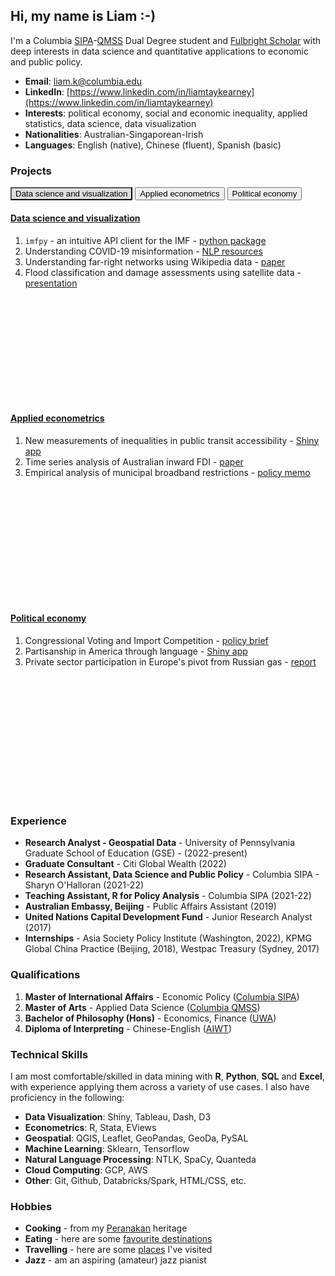 ## Hi, my name is Liam :-)

I'm a Columbia [SIPA](https://www.sipa.columbia.edu/)-[QMSS](https://www.qmss.columbia.edu/) Dual Degree student and [Fulbright Scholar](https://www.fulbright.org.au/scholarships/anne-wexler-australian/) with deep interests in data science and quantitative applications to economic and public policy.

- **Email**: [liam.k@columbia.edu](mailto:liam.k@columbia.edu)
- **LinkedIn**: [https://www.linkedin.com/in/liamtaykearney](https://www.linkedin.com/in/liamtaykearney)
- **Interests**: political economy, social and economic inequality, applied statistics, data science, data visualization
- **Nationalities**: Australian-Singaporean-Irish
- **Languages**: English (native), Chinese (fluent), Spanish (basic)



### Projects

<head>
    <style>
        .tab-btn.active {
            background-color: #ddd;
            color: black;
        }
    </style>
</head>
<div class="tabs">
  <button id="defaultOpen" class="tab-btn active" onclick="openTab(event, 'Data science and visualization')">Data science and visualization</button>
  <button class="tab-btn" onclick="openTab(event, 'Applied econometrics')">Applied econometrics</button>
  <button class="tab-btn" onclick="openTab(event, 'Political economy')">Political economy</button>
</div>
<div id="Data science and visualization" class="tab-content" style="min-height:300px; margin-top: 20px;">
  <h4><u>Data science and visualization</u></h4>
  <ol>
    <li><code>imfpy</code> - an intuitive API client for the IMF - <a href="pages/imfpy.html">python package</a></li>
    <li>Understanding COVID-19 misinformation - <a href="pages/covid_misinfo.html">NLP resources</a></li>
    <li>Understanding far-right networks using Wikipedia data - <a href="pages/wikihate.html">paper</a></li>
    <li>Flood classification and damage assessments using satellite data - <a href="pages/floodai.html">presentation</a></li>
  </ol>
</div>
<div id="Applied econometrics" class="tab-content" style="min-height:300px; margin-top: 20px;">
    <h4><u>Applied econometrics</u></h4>
  <ol>
<li>New measurements of inequalities in public transit accessibility - <a href="https://ltk2118.shinyapps.io/nyc-transit/">Shiny app</a></li>
    <li>Time series analysis of Australian inward FDI - <a href="pages/fdi.html">paper</a></li>
    <li>Empirical analysis of municipal broadband restrictions - <a href="pages/broadband.html">policy memo</a></li>
  </ol>
</div>
<div id="Political economy" class="tab-content" style="min-height:300px; margin-top: 20px;">
    <h4><u>Political economy</u></h4>
  <ol>
    <li>Congressional Voting and Import Competition - <a href="pages/congress_trade.html">policy brief</a></li>
    <li>Partisanship in America through language - <a href="https://newsapp-for-newsroom.shinyapps.io/partisanship-in-america/">Shiny app</a></li>
    <li>Private sector participation in Europe's pivot from Russian gas - <a href="pages/citi.html">report</a></li>
  </ol>
</div>
<script>
  function openTab(evt, tabName) {
    var i, tabcontent, tablinks;
    tabcontent = document.getElementsByClassName("tab-content");
    for (i = 0; i < tabcontent.length; i++) {
      tabcontent[i].style.display = "none";
    }
    tablinks = document.getElementsByClassName("tab-btn");
    for (i = 0; i < tablinks.length; i++) {
      tablinks[i].className = tablinks[i].className.replace(" active", "");
    }
    document.getElementById(tabName).style.display = "block";
    evt.currentTarget.className += " active";
  }
  // Get the element with id="defaultOpen" and click on it
  document.getElementById("defaultOpen").click();
</script>



### Experience

* **Research Analyst - Geospatial Data** - University of Pennsylvania Graduate School of Education (GSE) - (2022-present)
* **Graduate Consultant** - Citi Global Wealth (2022)
* **Research Assistant, Data Science and Public Policy** - Columbia SIPA - Sharyn O'Halloran (2021-22)
* **Teaching Assistant, R for Policy Analysis** - Columbia SIPA (2021-22)
* **Australian Embassy, Beijing** - Public Affairs Assistant (2019)
* **United Nations Capital Development Fund** - Junior Research Analyst (2017)
* **Internships** - Asia Society Policy Institute (Washington, 2022), KPMG Global China Practice (Beijing, 2018), Westpac Treasury (Sydney, 2017)



### Qualifications

1. **Master of International Affairs** - Economic Policy ([Columbia SIPA](https://www.sipa.columbia.edu/))
2. **Master of Arts** - Applied Data Science ([Columbia QMSS](https://www.qmss.columbia.edu/))
3. **Bachelor of Philosophy (Hons)** - Economics, Finance ([UWA](https://www.uwa.edu.au/study/courses/bachelor-of-philosophy))
4. **Diploma of Interpreting** - Chinese-English ([AIWT](https://www.aiwt.edu.au/courses/psp50916-diploma-of-interpreting-lote-english/))



### Technical Skills

I am most comfortable/skilled in data mining with **R**, **Python**, **SQL** and **Excel**, with experience applying them across a variety of use cases. I also have proficiency in the following:

- **Data Visualization**: Shiny, Tableau, Dash, D3
- **Econometrics**: R, Stata, EViews
- **Geospatial**: QGIS, Leaflet, GeoPandas, GeoDa, PySAL
- **Machine Learning**: Sklearn, Tensorflow
- **Natural Language Processing**: NTLK, SpaCy, Quanteda 
- **Cloud Computing**: GCP, AWS
- **Other**: Git, Github, Databricks/Spark, HTML/CSS, etc.



### Hobbies

* **Cooking** - from my [Peranakan](pages/peranakan.md) heritage
* **Eating** - here are some [favourite destinations](pages/food.md)
* **Travelling** - here are some [places](pages/places.md) I've visited
* **Jazz** - am an aspiring (amateur) jazz pianist

